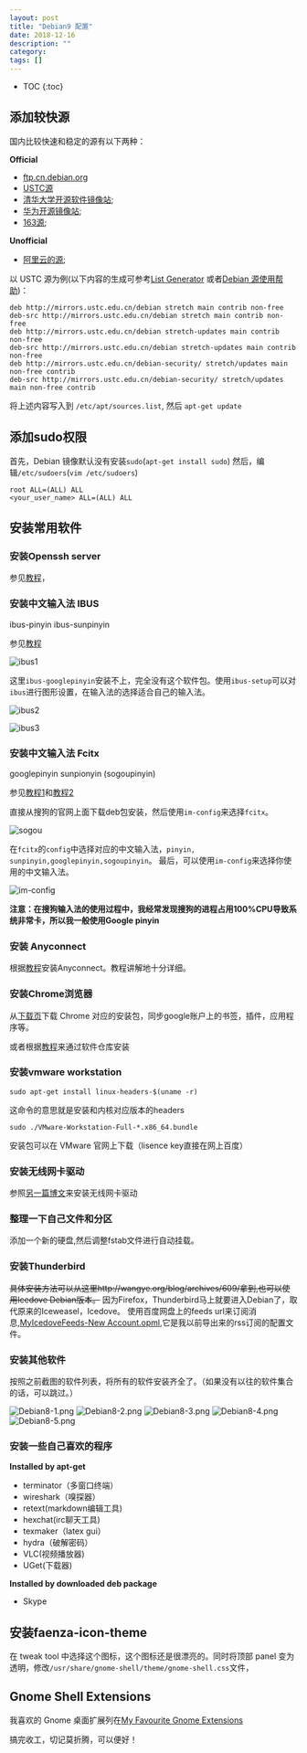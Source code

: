 ```yaml
---
layout: post
title: "Debian9 配置"
date: 2018-12-16
description: ""
category: 
tags: []
---
```


* TOC
{:toc}

## 添加较快源
国内比较快速和稳定的源有以下两种：

**Official**

- [ftp.cn.debian.org](http://ftp.cn.debian.org/)
- [USTC源](http://mirrors.ustc.edu.cn/)
- [清华大学开源软件镜像站](mirrors.tuna.tsinghua.edu.cn);
- [华为开源镜像站](http://mirrors.huaweicloud.com);
- [163源](http://mirrors.163.com);

**Unofficial**

- [阿里云的源](http://mirrors.aliyun.com);

以 USTC 源为例(以下内容的生成可参考[List Generator](https://mudongliang.github.io/listgenerator/) 或者[Debian 源使用帮助](http://mirrors.ustc.edu.cn/help/debian.html))：

```
deb http://mirrors.ustc.edu.cn/debian stretch main contrib non-free
deb-src http://mirrors.ustc.edu.cn/debian stretch main contrib non-free
deb http://mirrors.ustc.edu.cn/debian stretch-updates main contrib non-free
deb-src http://mirrors.ustc.edu.cn/debian stretch-updates main contrib non-free
deb http://mirrors.ustc.edu.cn/debian-security/ stretch/updates main non-free contrib
deb-src http://mirrors.ustc.edu.cn/debian-security/ stretch/updates main non-free contrib
```
将上述内容写入到 `/etc/apt/sources.list`, 然后 `apt-get update`

## 添加sudo权限
首先，Debian 镜像默认没有安装`sudo`(`apt-get install sudo`)
然后，编辑`/etc/sudoers`(`vim /etc/sudoers`)

```
root ALL=(ALL) ALL
<your_user_name> ALL=(ALL) ALL
```

## 安装常用软件
### 安装Openssh server

参见[教程](https://mudongliang.github.io/2018/12/16/popular-software.html#openssh-server)，

### 安装中文输入法 IBUS

ibus-pinyin ibus-sunpinyin

参见[教程](https://mudongliang.github.io/2018/12/16/popular-software.html#ibus--pinyinsunpinyin)

![ibus1]({{site.url}}/images/ibus1.png)

这里`ibus-googlepinyin`安装不上，完全没有这个软件包。使用`ibus-setup`可以对`ibus`进行图形设置，在输入法的选择适合自己的输入法。

![ibus2]({{site.url}}/images/ibus2.png)

![ibus3]({{site.url}}/images/ibus3.png)

### 安装中文输入法 Fcitx

googlepinyin sunpionyin (sogoupinyin)

参见[教程1](https://mudongliang.github.io/2018/12/16/popular-software.html#fcitx--sunpinyingooglepinyin)和[教程2](https://mudongliang.github.io/2018/12/16/popular-software.html#fcitx--sogoupinyin)

直接从搜狗的官网上面下载deb包安装，然后使用`im-config`来选择`fcitx`。

![sogou]({{site.url}}/images/sougou.png)

在`fcitx`的`config`中选择对应的中文输入法，`pinyin, sunpinyin,googlepinyin,sogoupinyin`。
最后，可以使用`im-config`来选择你使用的中文输入法。

![im-config]({{site.url}}/images/im-config.png)

**注意：在搜狗输入法的使用过程中，我经常发现搜狗的进程占用100%CPU导致系统非常卡，所以我一般使用Google pinyin**
 
<!--
### ~~安装 flashplugin~~
~~可以直接使用新立得直接搜索并下载安装, 或 `apt-get install flashplugin-nonfree`~~
-->

### 安装 Anyconnect

根据[教程](https://pennstate.service-now.com/sp?id=kb_article_view&sys_kb_id=ee330252db212788a318fb671d961981&sysparm_tsqueryId=5d397a69db1ea34497c9ffe61d961965&sysparm_rank=1#Linux%20Install)安装Anyconnect。教程讲解地十分详细。

### 安装Chrome浏览器
从[下载页](https://dl.google.com)下载 Chrome 对应的安装包，同步google账户上的书签，插件，应用程序等。

或者根据[教程](https://mudongliang.github.io/2018/12/16/popular-software.html#chrome)来通过软件仓库安装

### 安装vmware workstation

    sudo apt-get install linux-headers-$(uname -r)

这命令的意思就是安装和内核对应版本的headers

    sudo ./VMware-Workstation-Full-*.x86_64.bundle 

安装包可以在 VMware 官网上下载（lisence key直接在网上百度）

### 安装无线网卡驱动

参照[另一篇博文](ihttps://mudongliang.github.io/2017/02/17/install-driver-for-intel-corporation-wireless-8260-in-debian-jessie-and-stretch.html)来安装无线网卡驱动

### 整理一下自己文件和分区
添加一个新的硬盘,然后调整fstab文件进行自动挂载。

### 安装Thunderbird
~~具体安装方法可以从这里http://wangye.org/blog/archives/609/拿到,也可以使用Icedove Debian版本。~~
因为Firefox，Thunderbird马上就要进入Debian了，取代原来的Iceweasel，Icedove。
使用百度网盘上的feeds url来订阅消息,[MyIcedoveFeeds-New Account.opml](http://pan.baidu.com/s/1c0TSshU),它是我以前导出来的rss订阅的配置文件。

### 安装其他软件
按照之前截图的软件列表，将所有的软件安装齐全了。（如果没有以往的软件集合的话，可以跳过。）

![Debian8-1.png]({{site.url}}/images/Debian8-1.png)
![Debian8-2.png]({{site.url}}/images/Debian8-2.png)
![Debian8-3.png]({{site.url}}/images/Debian8-3.png)
![Debian8-4.png]({{site.url}}/images/Debian8-4.png)
![Debian8-5.png]({{site.url}}/images/Debian8-5.png)

### 安装一些自己喜欢的程序

**Installed by apt-get**

- terminator（多窗口终端）
- wireshark（嗅探器）
- retext(markdown编辑工具)
- hexchat(irc聊天工具)
- texmaker（latex gui）
- hydra（破解密码）
- VLC(视频播放器)
- UGet(下载器)

**Installed by downloaded deb package**
	
- Skype


## 安装faenza-icon-theme
在 tweak tool 中选择这个图标，这个图标还是很漂亮的。同时将顶部 panel 变为透明，修改`/usr/share/gnome-shell/theme/gnome-shell.css`文件，

## Gnome Shell Extensions

我喜欢的 Gnome 桌面扩展列在[My Favourite Gnome Extensions](http://mudongliang.github.io/2017/03/12/my-favourite-gnome-extensions.html)

搞完收工，切记莫折腾，可以便好！
